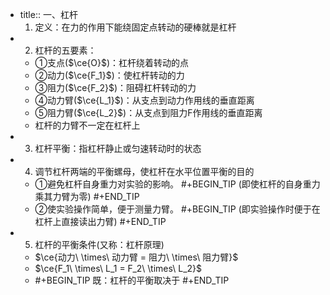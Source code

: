 -
  title:: 一、杠杆
    1. 定义：在力的作用下能绕固定点转动的硬棒就是杠杆
-
  2. 杠杆的五要素：
	- ①支点($\ce{O}$)：杠杆绕着转动的点
	- ②动力($\ce{F_1}$)：使杠杆转动的力
	- ③阻力($\ce{F_2}$)：阻碍杠杆转动的力
	- ④动力臂($\ce{L_1}$)：从支点到动力作用线的垂直距离
	- ⑤阻力臂($\ce{L_2}$)：从支点到阻力F作用线的垂直距离
	- 杠杆的力臂不一定在杠杆上
-
  3. 杠杆平衡：指杠杆静止或匀速转动时的状态
-
  4. 调节杠杆两端的平衡螺母，使杠杆在水平位置平衡的目的
	- ①避免杠杆自身重力对实验的影响。
	  #+BEGIN_TIP
	  (即使杠杆的自身重力乘其力臂为零)
	  #+END_TIP
	- ②使实验操作简单，便于测量力臂。
	  #+BEGIN_TIP
	  (即实验操作时便于在杠杆上直接读出力臂)
	  #+END_TIP
-
  5. 杠杆的平衡条件(又称：杠杆原理)
	- $\ce{动力\ \times\ 动力臂 = 阻力\ \times\ 阻力臂}$
	- $\ce{F_1\ \times\ L_1 = F_2\ \times\ L_2}$
	-
	  #+BEGIN_TIP
	  既：杠杆的平衡取决于
	  #+END_TIP